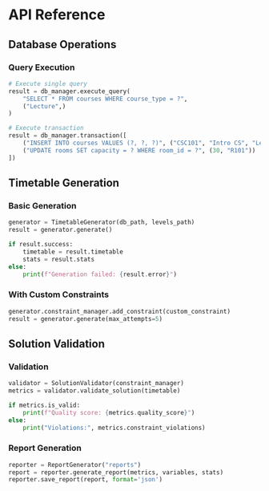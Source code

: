 # API Reference

## Database Operations

### Query Execution

```python
# Execute single query
result = db_manager.execute_query(
    "SELECT * FROM courses WHERE course_type = ?",
    ("Lecture",)
)

# Execute transaction
result = db_manager.transaction([
    ("INSERT INTO courses VALUES (?, ?, ?)", ("CSC101", "Intro CS", "Lecture")),
    ("UPDATE rooms SET capacity = ? WHERE room_id = ?", (30, "R101"))
])
```

## Timetable Generation

### Basic Generation

```python
generator = TimetableGenerator(db_path, levels_path)
result = generator.generate()

if result.success:
    timetable = result.timetable
    stats = result.stats
else:
    print(f"Generation failed: {result.error}")
```

### With Custom Constraints

```python
generator.constraint_manager.add_constraint(custom_constraint)
result = generator.generate(max_attempts=5)
```

## Solution Validation

### Validation

```python
validator = SolutionValidator(constraint_manager)
metrics = validator.validate_solution(timetable)

if metrics.is_valid:
    print(f"Quality score: {metrics.quality_score}")
else:
    print("Violations:", metrics.constraint_violations)
```

### Report Generation

```python
reporter = ReportGenerator("reports")
report = reporter.generate_report(metrics, variables, stats)
reporter.save_report(report, format='json')
```
